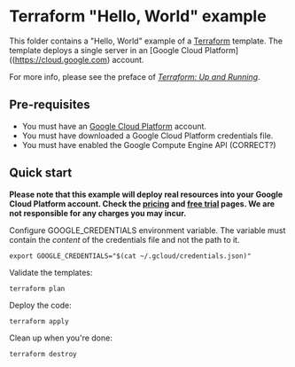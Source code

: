 # Terraform "Hello, World" example

This folder contains a "Hello, World" example of a [Terraform](https://www.terraform.io/) template. The template 
deploys a single server in an [Google Cloud Platform]((https://cloud.google.com) account.

For more info, please see the preface of *[Terraform: Up and Running](http://www.terraformupandrunning.com)*.

## Pre-requisites

* You must have an [Google Cloud Platform](https://cloud.google.com/) account.
* You must have downloaded a Google Cloud Platform credentials file.
* You must have enabled the Google Compute Engine API (CORRECT?)


## Quick start

**Please note that this example will deploy real resources into your Google Cloud Platform account.
Check the [pricing](https://cloud.google.com/pricing/) and
[free trial](https://cloud.google.com/free/) pages.
We are not responsible for any charges you may incur.**

Configure GOOGLE_CREDENTIALS environment variable. The variable must contain the
*content* of the credentials file and not the path to it.

```
export GOOGLE_CREDENTIALS="$(cat ~/.gcloud/credentials.json)"
```

Validate the templates:

```
terraform plan
```

Deploy the code:

```
terraform apply
```

Clean up when you're done:

```
terraform destroy
```

